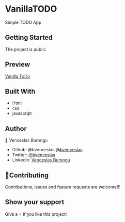 # VanillaTODO
Simple TODO App

## Getting Started

The project is public

## Preview 

[Vanilla ToDo](https://bvenceslas.github.io/VanillaTODO/)

## Built With

- Html
- css
- javascript
 
## Author

👤 Venceslas Burongu

- Github: @bvenceslas [@bvenceslas](https://github.com/bvenceslas)
- Twitter: [@bvenceslas](https://twitter.com/bvenceslas)
- Linkedin: [Venceslas Burongu](https://www.linkedin.com/in/venceslas-burongu-8271b519a/)

## 🤝Contributing

Contributions, issues and feature requests are welcome!!!

## Show your support

Give a ⭐️ if you like this project!
